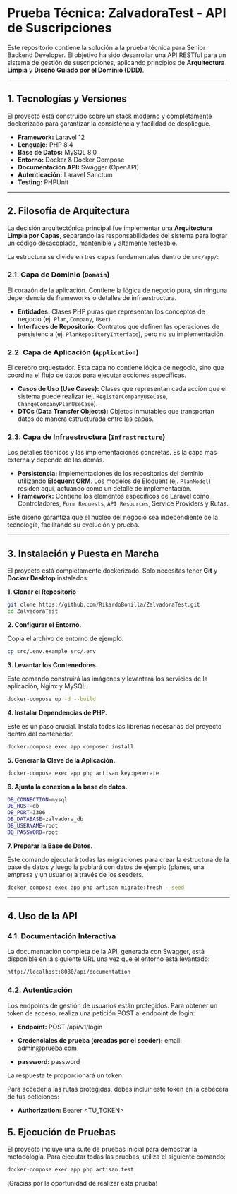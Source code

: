 # Prueba Técnica: ZalvadoraTest - API de Suscripciones

Este repositorio contiene la solución a la prueba técnica para Senior Backend Developer. El objetivo ha sido desarrollar una API RESTful para un sistema de gestión de suscripciones, aplicando principios de **Arquitectura Limpia** y **Diseño Guiado por el Dominio (DDD)**.

---

## 1. Tecnologías y Versiones

El proyecto está construido sobre un stack moderno y completamente dockerizado para garantizar la consistencia y facilidad de despliegue.

* **Framework:** Laravel 12
* **Lenguaje:** PHP 8.4
* **Base de Datos:** MySQL 8.0
* **Entorno:** Docker & Docker Compose
* **Documentación API:** Swagger (OpenAPI)
* **Autenticación:** Laravel Sanctum
* **Testing:** PHPUnit

---

## 2. Filosofía de Arquitectura

La decisión arquitectónica principal fue implementar una **Arquitectura Limpia por Capas**, separando las responsabilidades del sistema para lograr un código desacoplado, mantenible y altamente testeable.

La estructura se divide en tres capas fundamentales dentro de `src/app/`:

### 2.1. Capa de Dominio (`Domain`)
El corazón de la aplicación. Contiene la lógica de negocio pura, sin ninguna dependencia de frameworks o detalles de infraestructura.
* **Entidades:** Clases PHP puras que representan los conceptos de negocio (ej. `Plan`, `Company`, `User`).
* **Interfaces de Repositorio:** Contratos que definen las operaciones de persistencia (ej. `PlanRepositoryInterface`), pero no su implementación.

### 2.2. Capa de Aplicación (`Application`)
El cerebro orquestador. Esta capa no contiene lógica de negocio, sino que coordina el flujo de datos para ejecutar acciones específicas.
* **Casos de Uso (Use Cases):** Clases que representan cada acción que el sistema puede realizar (ej. `RegisterCompanyUseCase`, `ChangeCompanyPlanUseCase`).
* **DTOs (Data Transfer Objects):** Objetos inmutables que transportan datos de manera estructurada entre las capas.

### 2.3. Capa de Infraestructura (`Infrastructure`)
Los detalles técnicos y las implementaciones concretas. Es la capa más externa y depende de las demás.
* **Persistencia:** Implementaciones de los repositorios del dominio utilizando **Eloquent ORM**. Los modelos de Eloquent (ej. `PlanModel`) residen aquí, actuando como un detalle de implementación.
* **Framework:** Contiene los elementos específicos de Laravel como Controladores, `Form Requests`, `API Resources`, Service Providers y Rutas.

Este diseño garantiza que el núcleo del negocio sea independiente de la tecnología, facilitando su evolución y prueba.

---

## 3. Instalación y Puesta en Marcha

El proyecto está completamente dockerizado. Solo necesitas tener **Git** y **Docker Desktop** instalados.

**1. Clonar el Repositorio**
```bash
git clone https://github.com/RikardoBonilla/ZalvadoraTest.git
cd ZalvadoraTest
```

**2. Configurar el Entorno.**

Copia el archivo de entorno de ejemplo.
```bash
cp src/.env.example src/.env
```

**3. Levantar los Contenedores.**

Este comando construirá las imágenes y levantará los servicios de la aplicación, Nginx y MySQL.
```bash
docker-compose up -d --build
```
**4. Instalar Dependencias de PHP.**

Este es un paso crucial. Instala todas las librerías necesarias del proyecto dentro del contenedor.
```bash
docker-compose exec app composer install
```
**5. Generar la Clave de la Aplicación.**

```bash
docker-compose exec app php artisan key:generate
```

**6. Ajusta la conexion a la base de datos.**

```bash
DB_CONNECTION=mysql
DB_HOST=db
DB_PORT=3306
DB_DATABASE=zalvadora_db
DB_USERNAME=root
DB_PASSWORD=root
```

**7. Preparar la Base de Datos.**

Este comando ejecutará todas las migraciones para crear la estructura de la base de datos y luego la poblará con datos de ejemplo (planes, una empresa y un usuario) a través de los seeders.

```bash
docker-compose exec app php artisan migrate:fresh --seed
```
---

## 4. Uso de la API
### 4.1. Documentación Interactiva

La documentación completa de la API, generada con Swagger, está disponible en la siguiente URL una vez que el entorno está levantado:

```bash
http://localhost:8080/api/documentation
```

### 4.2. Autenticación

Los endpoints de gestión de usuarios están protegidos. Para obtener un token de acceso, realiza una petición POST al endpoint de login:


* **Endpoint:** POST /api/v1/login

* **Credenciales de prueba (creadas por el seeder):** email: admin@prueba.com

* **password:** password

La respuesta te proporcionará un token. 

Para acceder a las rutas protegidas, debes incluir este token en la cabecera de tus peticiones:

* **Authorization:** Bearer <TU_TOKEN>

## 5. Ejecución de Pruebas

El proyecto incluye una suite de pruebas inicial para demostrar la metodología. Para ejecutar todas las pruebas, utiliza el siguiente comando:

```bash
docker-compose exec app php artisan test
```

¡Gracias por la oportunidad de realizar esta prueba!